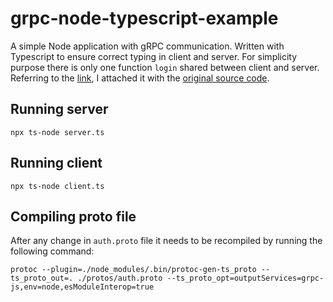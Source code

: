 # grpc-node-typescript-example
A simple Node application with gRPC communication. Written with Typescript to ensure correct typing in client and server. For simplicity purpose there is only one function `login` shared between client and server.
<br>
Referring to the [link](https://medium.com/@yujso66/%EB%B2%88%EC%97%AD-node-js%EC%97%90%EC%84%9C-grpc-%EC%82%AC%EC%9A%A9%ED%95%98%EA%B8%B0-4521604d8852), I attached it with the [original source code](https://github.com/BSalwiczek/grpc-node-typescript-example).

## Running server
```
npx ts-node server.ts
```

## Running client
```
npx ts-node client.ts
```

## Compiling proto file
After any change in `auth.proto` file it needs to be recompiled by running the following command:
```
protoc --plugin=./node_modules/.bin/protoc-gen-ts_proto --ts_proto_out=. ./protos/auth.proto --ts_proto_opt=outputServices=grpc-js,env=node,esModuleInterop=true
```